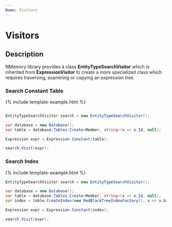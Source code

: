 ```yaml
---
Name: Visitors
---
```


# Visitors

## Description

NMemory library provides a class **EntityTypeSearchVisitor** which is inherited from **ExpressionVisitor** to create a more specialized class which requires traversing, examining or copying an expression tree.

### Search Constant Table

{% include template-example.html %} 
```csharp

EntityTypeSearchVisitor search = new EntityTypeSearchVisitor();

var database = new Database();
var table = database.Tables.Create<Member, string>(x => x.Id, null);

Expression expr = Expression.Constant(table);

search.Visit(expr);

```

### Search Index

{% include template-example.html %} 
```csharp
EntityTypeSearchVisitor search = new EntityTypeSearchVisitor();

var database = new Database();
var table = database.Tables.Create<Member, string>(x => x.Id, null);
var index = table.CreateIndex(new RedBlackTreeIndexFactory(), x => x.GroupId);

Expression expr = Expression.Constant(index);

search.Visit(expr);
```



